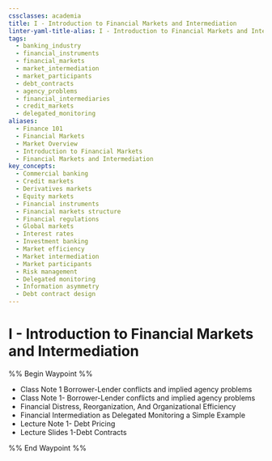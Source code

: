 ```yaml
---
cssclasses: academia
title: I - Introduction to Financial Markets and Intermediation
linter-yaml-title-alias: I - Introduction to Financial Markets and Intermediation
tags:
  - banking_industry
  - financial_instruments
  - financial_markets
  - market_intermediation
  - market_participants
  - debt_contracts
  - agency_problems
  - financial_intermediaries
  - credit_markets
  - delegated_monitoring
aliases:
  - Finance 101
  - Financial Markets
  - Market Overview
  - Introduction to Financial Markets
  - Financial Markets and Intermediation
key_concepts:
  - Commercial banking
  - Credit markets
  - Derivatives markets
  - Equity markets
  - Financial instruments
  - Financial markets structure
  - Financial regulations
  - Global markets
  - Interest rates
  - Investment banking
  - Market efficiency
  - Market intermediation
  - Market participants
  - Risk management
  - Delegated monitoring
  - Information asymmetry
  - Debt contract design
---
```


# I - Introduction to Financial Markets and Intermediation

%% Begin Waypoint %%
- Class Note 1 Borrower-Lender conflicts and implied agency problems
- Class Note 1- Borrower-Lender conflicts and implied agency problems
- Financial Distress, Reorganization, And Organizational Efficiency
- Financial Intermediation as Delegated Monitoring a Simple Example
- Lecture Note 1- Debt Pricing
- Lecture Slides 1-Debt Contracts

%% End Waypoint %%

